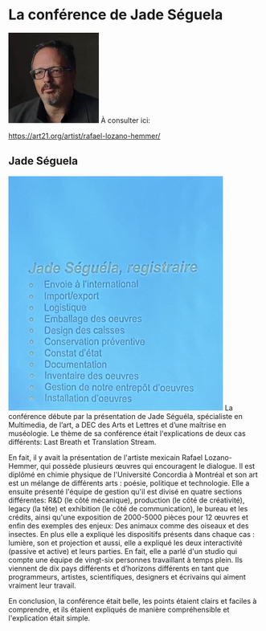 # La conférence de Jade Séguela

<img src="/TP4_Conference_Compte-rendu/media/Rafael Lozano-Hemmer.jpg"> 
À consulter ici:

<https://art21.org/artist/rafael-lozano-hemmer/>

## **Jade Séguela**
<img src="/TP4_Conference_Compte-rendu/media/Jade.png"> 
La conférence débute par la présentation de Jade Séguéla, spécialiste en Multimedia, de l’art, a DEC des Arts et Lettres et d’une maîtrise en muséologie. Le thème de sa conférence était l'explications de deux cas différents: Last Breath et Translation Stream.

En fait, il y avait la présentation de l'artiste mexicain Rafael Lozano-Hemmer, qui possède plusieurs œuvres qui encouragent le dialogue. Il est diplômé en chimie physique de l'Université Concordia à Montréal et son art est un mélange de différents arts : poésie, politique et technologie.
Elle a ensuite présenté l'équipe de gestion qu'il est divisé en quatre sections différentes: R&D (le côté mécanique), production (le côté de créativité), legacy (la tête) et exhibition (le côté de communication), le bureau et les crédits, ainsi qu'une exposition de 2000-5000 pièces pour 12 œuvres et enfin des exemples des enjeux: Des animaux comme des oiseaux et des insectes.
En plus elle a expliqué les dispositifs présents dans chaque cas : lumière, son et projection et aussi, elle a expliqué les deux interactivité (passive et active) et leurs parties.
En fait, elle a parlé d'un studio qui compte une équipe de vingt-six personnes travaillant à temps plein. Ils viennent de dix pays différents et d’horizons différents en tant que programmeurs, artistes, scientifiques, designers et écrivains qui aiment vraiment leur travail.

En conclusion, la conférence était belle, les points étaient clairs et faciles à comprendre, et ils étaient expliqués de manière compréhensible et l'explication était simple.
